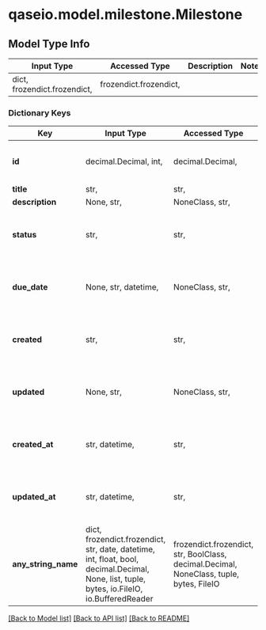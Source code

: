 # qaseio.model.milestone.Milestone

## Model Type Info
Input Type | Accessed Type | Description | Notes
------------ | ------------- | ------------- | -------------
dict, frozendict.frozendict,  | frozendict.frozendict,  |  | 

### Dictionary Keys
Key | Input Type | Accessed Type | Description | Notes
------------ | ------------- | ------------- | ------------- | -------------
**id** | decimal.Decimal, int,  | decimal.Decimal,  |  | [optional] value must be a 64 bit integer
**title** | str,  | str,  |  | [optional] 
**description** | None, str,  | NoneClass, str,  |  | [optional] 
**status** | str,  | str,  |  | [optional] must be one of ["completed", "active", ] 
**due_date** | None, str, datetime,  | NoneClass, str,  |  | [optional] value must conform to RFC-3339 date-time
**created** | str,  | str,  | Deprecated, use the &#x60;created_at&#x60; property instead. | [optional] 
**updated** | None, str,  | NoneClass, str,  | Deprecated, use the &#x60;updated_at&#x60; property instead. | [optional] 
**created_at** | str, datetime,  | str,  |  | [optional] value must conform to RFC-3339 date-time
**updated_at** | str, datetime,  | str,  |  | [optional] value must conform to RFC-3339 date-time
**any_string_name** | dict, frozendict.frozendict, str, date, datetime, int, float, bool, decimal.Decimal, None, list, tuple, bytes, io.FileIO, io.BufferedReader | frozendict.frozendict, str, BoolClass, decimal.Decimal, NoneClass, tuple, bytes, FileIO | any string name can be used but the value must be the correct type | [optional]

[[Back to Model list]](../../README.md#documentation-for-models) [[Back to API list]](../../README.md#documentation-for-api-endpoints) [[Back to README]](../../README.md)

